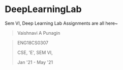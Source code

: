 # DeepLearningLab
Sem VI, Deep Learning Lab Assignments are all here~

>Vaishnavi A Punagin

>ENG18CS0307
>
>CSE, 'E', SEM VI,
>
>Jan '21 - May '21
